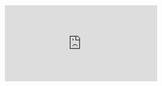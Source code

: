 <div style="position:relative;padding-bottom:48%; margin:10px">
    <iframe src="https://www.youtube.com/embed/V13DE79qlB0?start=0" frameborder="0" allow="accelerometer; autoplay; encrypted-media; gyroscope; picture-in-picture" allowfullscreen 
    	style="position:absolute;width:100%;height:100%;"></iframe>
</div>
